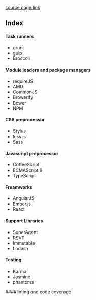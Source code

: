 [source page link](http://www.leanpanda.com/blog/2015/05/25/single-page-application-development/)
## Index
#### Task runners 
* grunt
* gulp
* Broccoli

#### Module loaders and package managers
* requireJS
* AMD
* CommonJS
* Browerify
* Bower 
* NPM

#### CSS preprocessor
* Stylus
* less.js
* Sass

#### Javascript preprocessor
* CoffeeScript
* ECMAScript 6
* TypeScript

#### Freamworks
* AngularJS
* Ember.js
* React

#### Support Libraries
* SuperAgent
* RSVP
* Immutable
* Lodash

#### Testing
* Karma
* Jasmine
* phantoms

####linting and code coverage
